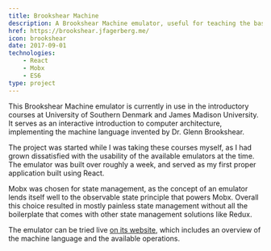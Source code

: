 ```yaml
---
title: Brookshear Machine
description: A Brookshear Machine emulator, useful for teaching the basics of CPU instructions and low-level programming.
href: https://brookshear.jfagerberg.me/
icon: brookshear
date: 2017-09-01
technologies:
    - React
    - Mobx
    - ES6
type: project
---
```


This Brookshear Machine emulator is currently in use in the introductory courses at University of Southern Denmark and James Madison University. It serves as an interactive introduction to computer architecture, implementing the machine language invented by Dr. Glenn Brookshear.

The project was started while I was taking these courses myself, as I had grown dissatisfied with the usability of the available emulators at the time. The emulator was built over roughly a week, and served as my first proper application built using React.

Mobx was chosen for state management, as the concept of an emulator lends itself well to the observable state principle that powers Mobx. Overall this choice resulted in mostly painless state management without all the boilerplate that comes with other state management solutions like Redux.

The emulator can be tried live [on its website](https://brookshear.jfagerberg.me/), which includes an overview of the machine language and the available operations.
